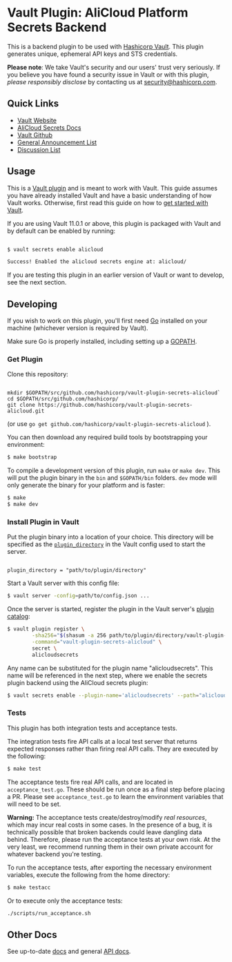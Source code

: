 # Vault Plugin: AliCloud Platform Secrets Backend

This is a backend plugin to be used with [Hashicorp Vault](https://www.github.com/hashicorp/vault).
This plugin generates unique, ephemeral API keys and STS credentials.

**Please note**: We take Vault's security and our users' trust very seriously. 
If you believe you have found a security issue in Vault or with this plugin, 
_please responsibly disclose_ by 
contacting us at [security@hashicorp.com](mailto:security@hashicorp.com).

## Quick Links
- [Vault Website](https://www.vaultproject.io)
- [AliCloud Secrets Docs](https://developer.hashicorp.com/vault/docs/secrets/alicloud)
- [Vault Github](https://www.github.com/hashicorp/vault)
- [General Announcement List](https://groups.google.com/forum/#!forum/hashicorp-announce)
- [Discussion List](https://groups.google.com/forum/#!forum/vault-tool)


## Usage

This is a [Vault plugin](https://developer.hashicorp.com/vault/docs/plugins)
and is meant to work with Vault. This guide assumes you have already installed Vault
and have a basic understanding of how Vault works. Otherwise, first read this guide on 
how to [get started with Vault](https://developer.hashicorp.com/vault/tutorials/getting-started/getting-started-install).

If you are using Vault 11.0.1 or above, this plugin is packaged with Vault
and by default can be enabled by running:
 ```sh
 
 $ vault secrets enable alicloud
 
 Success! Enabled the alicloud secrets engine at: alicloud/
 
 ```
 
 If you are testing this plugin in an earlier version of Vault or 
 want to develop, see the next section. 

## Developing

If you wish to work on this plugin, you'll first need [Go](https://www.golang.org) 
installed on your machine (whichever version is required by Vault).

Make sure Go is properly installed, including setting up a [GOPATH](https://golang.org/doc/code.html#GOPATH).

### Get Plugin 
Clone this repository: 

```

mkdir $GOPATH/src/github.com/hashicorp/vault-plugin-secrets-alicloud`
cd $GOPATH/src/github.com/hashicorp/
git clone https://github.com/hashicorp/vault-plugin-secrets-alicloud.git

```
(or use `go get github.com/hashicorp/vault-plugin-secrets-alicloud` ).

You can then download any required build tools by bootstrapping your environment:

```sh
$ make bootstrap
```

To compile a development version of this plugin, run `make` or `make dev`.
This will put the plugin binary in the `bin` and `$GOPATH/bin` folders. `dev`
mode will only generate the binary for your platform and is faster:

```sh
$ make
$ make dev
```

### Install Plugin in Vault

Put the plugin binary into a location of your choice. This directory
will be specified as the [`plugin_directory`](https://developer.hashicorp.com/vault/docs/configuration#plugin_directory)
in the Vault config used to start the server.

```hcl

plugin_directory = "path/to/plugin/directory"

```

Start a Vault server with this config file:
```sh
$ vault server -config=path/to/config.json ...
```

Once the server is started, register the plugin in the Vault server's [plugin catalog](https://developer.hashicorp.com/vault/docs/plugins/plugin-architecture#plugin-catalog):

```sh
$ vault plugin register \
        -sha256="$(shasum -a 256 path/to/plugin/directory/vault-plugin-secrets-alicloud | cut -d " " -f1)" \
        -command="vault-plugin-secrets-alicloud" \
        secret \
        alicloudsecrets
```

Any name can be substituted for the plugin name "alicloudsecrets". This
name will be referenced in the next step, where we enable the secrets
plugin backend using the AliCloud secrets plugin:

```sh
$ vault secrets enable --plugin-name='alicloudsecrets' --path="alicloud" plugin

```

### Tests

This plugin has both integration tests and acceptance tests.

The integration tests fire API calls at a local test server that returns expected
responses rather than firing real API calls. They are executed by the following:

```sh
$ make test
```

The acceptance tests fire real API calls, and are located in `acceptance_test.go`.
These should be run once as a final step before placing a PR. Please see 
`acceptance_test.go` to learn the environment variables that will need to be set.

**Warning:** The acceptance tests create/destroy/modify *real resources*,
which may incur real costs in some cases. In the presence of a bug,
it is technically possible that broken backends could leave dangling
data behind. Therefore, please run the acceptance tests at your own risk.
At the very least, we recommend running them in their own private
account for whatever backend you're testing.

To run the acceptance tests, after exporting the necessary environment variables,
execute the following from the home directory:

```sh
$ make testacc
```

Or to execute only the acceptance tests:

```sh
./scripts/run_acceptance.sh
```

## Other Docs

See up-to-date [docs](https://developer.hashicorp.com/vault/docs/secrets/alicloud)
and general [API docs](https://developer.hashicorp.com/vault/api-docs/secret/alicloud).
